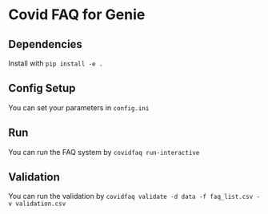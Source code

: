 # Covid FAQ for Genie

## Dependencies

Install with `pip install -e .`

## Config Setup
You can set your parameters in `config.ini`

## Run
You can run the FAQ system by `covidfaq run-interactive`

## Validation
You can run the validation by `covidfaq validate -d data -f faq_list.csv -v validation.csv`
